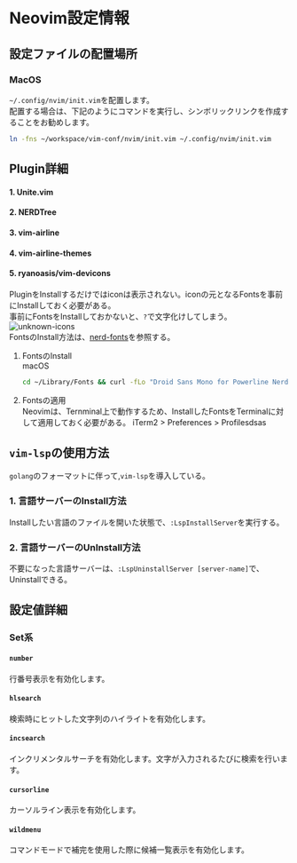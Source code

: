 # Neovim設定情報

## 設定ファイルの配置場所
### MacOS
`~/.config/nvim/init.vim`を配置します。  
配置する場合は、下記のようにコマンドを実行し、シンボリックリンクを作成することをお勧めします。
```sh
ln -fns ~/workspace/vim-conf/nvim/init.vim ~/.config/nvim/init.vim
```

## Plugin詳細
#### 1. Unite.vim
#### 2. NERDTree
#### 3. vim-airline
#### 4. vim-airline-themes
#### 5. ryanoasis/vim-devicons
PluginをInstallするだけではiconは表示されない。iconの元となるFontsを事前にInstallしておく必要がある。  
事前にFontsをInstallしておかないと、`?`で文字化けしてしまう。  
![unknown-icons](./imgs/unknown-icons.png)  
FontsのInstall方法は、[nerd-fonts](https://github.com/ryanoasis/nerd-fonts#font-installation)を参照する。  
1. FontsのInstall  
    macOS  
    ```sh
    cd ~/Library/Fonts && curl -fLo "Droid Sans Mono for Powerline Nerd Font Complete.otf" https://github.com/ryanoasis/nerd-fonts/raw/master/patched-fonts/DroidSansMono/complete/Droid%20Sans%20Mono%20Nerd%20Font%20Complete.otf
    ```

2. Fontsの適用  
    Neovimは、Ternminal上で動作するため、InstallしたFontsをTerminalに対して適用しておく必要がある。
    iTerm2 > Preferences > Profilesdsas

## `vim-lsp`の使用方法
`golang`のフォーマットに伴って,`vim-lsp`を導入している。
### 1. 言語サーバーのInstall方法
Installしたい言語のファイルを開いた状態で、`:LspInstallServer`を実行する。

### 2. 言語サーバーのUnInstall方法
不要になった言語サーバーは、`:LspUninstallServer [server-name]`で、Uninstallできる。

## 設定値詳細
### Set系
#### `number`
行番号表示を有効化します。

#### `hlsearch`
検索時にヒットした文字列のハイライトを有効化します。

#### `incsearch`
インクリメンタルサーチを有効化します。文字が入力されるたびに検索を行います。

#### `cursorline`
カーソルライン表示を有効化します。

#### `wildmenu`
コマンドモードで補完を使用した際に候補一覧表示を有効化します。

